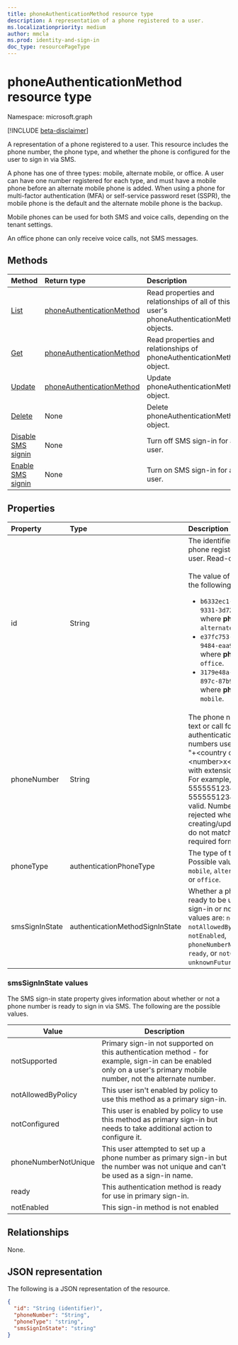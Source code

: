 ```yaml
---
title: phoneAuthenticationMethod resource type
description: A representation of a phone registered to a user.
ms.localizationpriority: medium
author: mmcla
ms.prod: identity-and-sign-in
doc_type: resourcePageType
---
```


# phoneAuthenticationMethod resource type

Namespace: microsoft.graph

[!INCLUDE [beta-disclaimer](../../includes/beta-disclaimer.md)]

A representation of a phone registered to a user. This resource includes the phone number, the phone type, and whether the phone is configured for the user to sign in via SMS.

A phone has one of three types: mobile, alternate mobile, or office. A user can have one number registered for each type, and must have a mobile phone before an alternate mobile phone is added. When using a phone for multi-factor authentication (MFA) or self-service password reset (SSPR), the mobile phone is the default and the alternate mobile phone is the backup. 

Mobile phones can be used for both SMS and voice calls, depending on the tenant settings.

An office phone can only receive voice calls, not SMS messages.

## Methods

| Method                                                                     | Return type                                               | Description                                                                                |
| :------------------------------------------------------------------------- | :-------------------------------------------------------- | :----------------------------------------------------------------------------------------- |
| [List](../api/authentication-list-phonemethods.md)                         | [phoneAuthenticationMethod](phoneauthenticationmethod.md) | Read properties and relationships of all of this user's phoneAuthenticationMethod objects. |
| [Get](../api/phoneauthenticationmethod-get.md)                             | [phoneAuthenticationMethod](phoneauthenticationmethod.md) | Read properties and relationships of phoneAuthenticationMethod object.                     |
| [Update](../api/phoneauthenticationmethod-update.md)                       | [phoneAuthenticationMethod](phoneauthenticationmethod.md) | Update phoneAuthenticationMethod object.                                                   |
| [Delete](../api/phoneauthenticationmethod-delete.md)                       | None                                                      | Delete phoneAuthenticationMethod object.                                                   |
| [Disable SMS signin](../api/phoneauthenticationmethod-disablesmssignin.md) | None                                                      | Turn off SMS sign-in for a user.                                                           |
| [Enable SMS signin](../api/phoneauthenticationmethod-enablesmssignin.md)   | None                                                      | Turn on SMS sign-in for a user.                                                            |

## Properties

| Property       | Type                            | Description                                                                                                                                                                                                                                                                                                                                                                            |
| :------------- | :------------------------------ | :------------------------------------------------------------------------------------------------------------------------------------------------------------------------------------------------------------------------------------------------------------------------------------------------------------------------------------------------------------------------------------- |
| id             | String                          | The identifier of this phone registered to this user. Read-only. <br/><br/>The value of id is one of the following:<ul><li>`b6332ec1-7057-4abe-9331-3d72feddfe41` - where **phoneType** is `alternateMobile`.</li><li>`e37fc753-ff3b-4958-9484-eaa9425c82bc` - where **phoneType** is `office`.</li><li>`3179e48a-750b-4051-897c-87b9720928f7` - where **phoneType** is `mobile`.</li> |
| phoneNumber    | String                          | The phone number to text or call for authentication. Phone numbers use the format "+\<country code\> \<number\>x\<extension\>", with extension optional. For example, +1 5555551234 or +1 5555551234x123 are valid. Numbers are rejected when creating/updating if they do not match the required format.                                                                              |
| phoneType      | authenticationPhoneType         | The type of this phone. Possible values are: `mobile`, `alternateMobile`, or `office`.                                                                                                                                                                                                                                                                                                 |
| smsSignInState | authenticationMethodSignInState | Whether a phone is ready to be used for SMS sign-in or not. Possible values are: `notSupported`, `notAllowedByPolicy`, `notEnabled`, `phoneNumberNotUnique`, `ready`, or `notConfigured`, `unknownFutureValue`.                                                                                                                                                                        |

### smsSignInState values

The SMS sign-in state property gives information about whether or not a phone number is ready to sign in via SMS. The following are the possible values.

| Value                | Description                                                                                                                                                         |
| -------------------- | ------------------------------------------------------------------------------------------------------------------------------------------------------------------- |
| notSupported         | Primary sign-in not supported on this authentication method - for example, sign-in can be enabled only on a user's primary mobile number, not the alternate number. |
| notAllowedByPolicy   | This user isn't enabled by policy to use this method as a primary sign-in.                                                                                          |
| notConfigured        | This user is enabled by policy to use this method as primary sign-in but needs to take additional action to configure it.                                           |
| phoneNumberNotUnique | This user attempted to set up a phone number as primary sign-in but the number was not unique and can't be used as a sign-in name.                                  |
| ready                | This authentication method is ready for use in primary sign-in.                                                                                                     |
| notEnabled           | This sign-in method is not enabled                                                                                                                                  |

## Relationships

None.

## JSON representation

The following is a JSON representation of the resource.

<!-- {
  "blockType": "resource",
  "optionalProperties": [

  ],
  "@odata.type": "microsoft.graph.phoneAuthenticationMethod",
  "keyProperty": "id"
}-->

```json
{
  "id": "String (identifier)",
  "phoneNumber": "String",
  "phoneType": "string",
  "smsSignInState": "string"
}
```

<!-- uuid: 16cd6b66-4b1a-43a1-adaf-3a886856ed98
2019-02-04 14:57:30 UTC -->

<!-- {
  "type": "#page.annotation",
  "description": "phoneAuthenticationMethod resource",
  "keywords": "",
  "section": "documentation",
  "tocPath": ""
}-->
